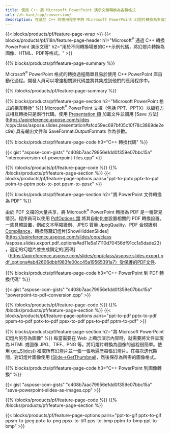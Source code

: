 ```yaml
---
title: 使用 C++ 將 Microsoft PowerPoint 演示文稿轉換為各種格式
url: /zh-hant/cpp/conversion/
description: 在基於 C++ 的應用程序中將 Microsoft PowerPoint 幻燈片轉換為多個文件，包括 HTML、PDF 和圖像格式。
---
```


{{< blocks/products/pf/feature-page-wrap >}}
{{< blocks/products/pf/i18n/feature-page-header h1="Microsoft<sup>®</sup> 通過 C++ 轉換 PowerPoint 演示文稿" h2="用於不同轉換場景的C++示例代碼，將幻燈片轉換為圖像、HTML、PDF等格式。" >}}

{{% blocks/products/pf/feature-page-summary %}}

Microsoft<sup>®</sup> PowerPoint 格式的轉換過程簡單且易於使用 C++ PowerPoint 庫自動化過程。開發人員可以增強相關源代碼並將其集成到他們的應用程序中。 

{{% /blocks/products/pf/feature-page-summary  %}}

{{% blocks/products/pf/feature-page-section  h2="Microsoft PowerPoint 格式的相互轉換" %}}
Microsoft<sup>®</sup> PowerPoint 文檔（包括 PPT、PPTX）以編程方式相互轉換只是兩行代碼。使用 [Presentation 類](https://apireference.aspose.com/slides/cpp/class/aspose.slides.presentation) 加載文件並調用 [Save 方法](https://apireference.aspose.com/slides /cpp/class/aspose.slides.presentation#afcd59ec697bf05c10f78c3869de2ec9e) 具有輸出文件和 SaveFormat.OutputFormats 作為參數。

{{% blocks/products/pf/feature-page-code h3="C++ 轉換代碼" %}}

{{< gist "aspose-com-gists" "c408b7aac79956e1dd0f359e07bbc15a" "interconversion-of-powerpoint-files.cpp" >}}


{{% /blocks/products/pf/feature-page-code  %}}
{{% /blocks/products/pf/feature-page-section %}}
{{< blocks/products/pf/feature-page-options pairs="ppt-to-pptx pptx-to-ppt potm-to-pptm potx-to-pot ppsm-to-ppsx" >}}


{{% blocks/products/pf/feature-page-section  h2="將 PowerPoint 文件轉換為 PDF" %}}

由於 PDF 文檔的大量共享，將 Microsoft<sup>®</sup> PowerPoint 轉換為 PDF 是一種常見情況。程序員可以使用 [PdfOptions 類](https://apireference.aspose.com/slides/cpp/class/aspose.slides.export.pdf_options) 將其自動化並設​​置相關的 PDF 轉換設置。一些具體設置，例如文本壓縮級別、JPEG 質量 [JpegQuality](https://apireference.aspose.com/slides/cpp/class/aspose.slides.export.pdf_options#a6bbf3bd303430757aa85ac9e3d184861)、PDF 合規級別 [Compliance](https://apireference.aspose.com/slides/cpp/class/aspose.slides.export.pdf_options#aa9dfc92dd22455248ac171c24876cb8f)，轉換隱藏幻燈片[ShowHiddenSlides](https://apireference.aspose.com/slides/cpp/class /aspose.slides.export.pdf_options#ad11e5a17110d70456df91cc1a5dade23），選定的幻燈片並生成鎖定的[密碼]（https://apireference.aspose.com/slides/cpp/class/aspose.slides.export.pdf_options#ab42606dbbf983fe00cc45a19565391a7）受保護的PDF文件.

{{% blocks/products/pf/feature-page-code h3="C++ PowerPoint 到 PDF 轉換代碼" %}}

{{< gist "aspose-com-gists" "c408b7aac79956e1dd0f359e07bbc15a" "powerpoint-to-pdf-conversion.cpp" >}}

{{% /blocks/products/pf/feature-page-code  %}}
{{% /blocks/products/pf/feature-page-section %}}
{{< blocks/products/pf/feature-page-options pairs="ppt-to-pdf pptx-to-pdf ppsm-to-pdf potx-to-pdf ppsx-to-pdf pps-to-pdf pptm-to-pdf" >}}


{{% blocks/products/pf/feature-page-section  h2="將 Microsoft PowerPoint 幻燈片另存為圖像" %}}
每當需要在 Web 上顯示演示內容時，就需要將文件呈現為 HTML 或圖像 JPG、TIFF、PNG 等。將幻燈片轉換為圖像的過程很簡單。使用 [get_Slides()](https://apireference.aspose.com/slides/cpp/class/aspose.slides.presentation#a9981b38f5a01d9fa5482f05b0a75974c) 獲取所有幻燈片並一張一張地遍歷每張幻燈片。在每次迭代期間，對幻燈片圖像使用 [ISlide->GetThumbnail](https://apireference.aspose.com/slides/cpp/class/aspose.slides.i_slide#a7bd377d403ff886232df21351c1fe783)，然後保存為所需的圖像格式。 

{{% blocks/products/pf/feature-page-code h3="C++ PowerPoint 到圖像轉換" %}}

{{< gist "aspose-com-gists" "c408b7aac79956e1dd0f359e07bbc15a" "save-powerpoint-slides-as-images.cpp" >}}

{{% /blocks/products/pf/feature-page-code %}}
{{% /blocks/products/pf/feature-page-section %}}

{{< blocks/products/pf/feature-page-options pairs="ppt-to-gif pptx-to-gif ppsm-to-jpeg potx-to-png ppsx-to-tiff pps-to-bmp pptm-to-bmp ppt-to-bmp" >}}